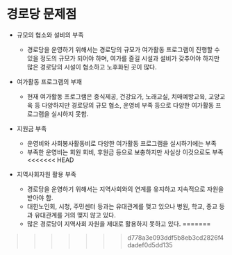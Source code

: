 # 경로당 문제점
* 규모의 협소와 설비의 부족
  - 경로당을 운영하기 위해서는 경로당의 규모가 여가활동 프로그램이 진행할 수 있을 정도의 규모가 되어야 하며, 여가를 즐길 시설과 설비가 갖추어야 하지만 많은 경로당의 시설이 협소하고 노후화된 곳이 많다.

* 여가활동 프로그램의 부재
  - 현재 여가활동 프로그램은 중식제공, 건강요가, 노래교실, 치매예방교육, 교양교육 등 다양하지만 경로당의 규모 협소, 운영비 부족 등으로 다양한 여가활동 프로그램을 실시하지 못함.

* 지원금 부족
  - 운영비와 사회봉사활동비로 다양한 여가활동 프로그램을 실시하기에는 부족
  - 부족한 운영비는 회원 회비, 후원금 등으로 보충하지만 사실상 이것으로도 부족
<<<<<<< HEAD

* 지역사회자원 활용 부족
  - 경로당을 운영하기 위해서는 지역사회와의 연계를 유지하고 지속적으로 자원을 받아야 함.
  - 대한노인회, 시청, 주민센터 등과는 유대관계를 맺고 있으나 병원, 학교, 종교 등과 유대관계를 거의 맺지 않고 있다.
  - 많은 경로당이 지역사회 자원을 제대로 활용하지 못하고 있다. 
=======
  
>>>>>>> d778a3e093ddf5b8eb3cd2826f4dadef0d5dd135
